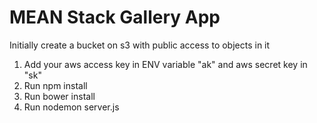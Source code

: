 # MEAN Stack Gallery App
Initially create a bucket on s3 with public access to objects in it
1. Add your aws access key in ENV variable "ak" and aws secret key in "sk"
2. Run npm install 
3. Run bower install
4. Run nodemon server.js
